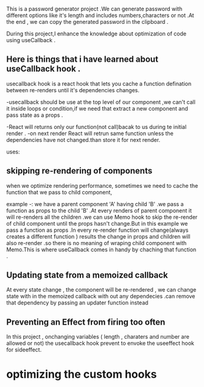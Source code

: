This is a password generator project .We can generate password with different options like it's length and includes numbers,characters or not .At the end , we can copy the generated password in the clipboard .

During this project,I enhance the knowledge about optimization of code using useCallback .

## Here is things that i have learned about useCallback hook .

usecallback hook is a react hook that lets you cache a function defination between re-renders until it's dependencies changes.

-usecallback should be use at the top level of our component ,we can't call it inside loops or condition,if we need that extract a new component and pass state as a props .

-React will returns only our function(not call)bacak to us during te initial render .
-on next render React will retrun same function unless the dependencies have not changed.than store it for next render.

uses:

## skipping re-rendering of components

when we optimize rendering performance, sometimes we need to cache the function that we pass to child component,

example -: we have a parent component 'A' having child 'B' .we pass a function as props to the child 'B' .At every renders of parent component it will re-renders all the children .we can use Memo hook to skip the re-render of child component until the props hasn't change.But in this example we pass a function as props .In every re-render function will change(always creates a different function ) results the change in props and children will also re-render .so there is no meaning of wraping child component with Memo.This is where useCallback comes in handy by chaching that function .

## Updating state from a memoized callback

At every state change , the component will be re-rendered , we can change state with in the memoized callback with out any dependecies .can remove that dependency by passing an updater function instead

## Preventing an Effect from firing too often

In this project , onchanging variables ( length , charaters and number are allowed or not) the usecallback hook prevent to envoke the useeffect hook for sideeffect.

# optimizing the custom hooks
